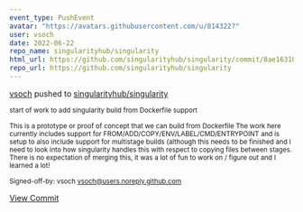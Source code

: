 ```yaml
---
event_type: PushEvent
avatar: "https://avatars.githubusercontent.com/u/814322?"
user: vsoch
date: 2022-06-22
repo_name: singularityhub/singularity
html_url: https://github.com/singularityhub/singularity/commit/8ae163102b5b7f5529050e8f4dacbc8f4f3a72ea
repo_url: https://github.com/singularityhub/singularity
---
```


<a href='https://github.com/vsoch' target='_blank'>vsoch</a> pushed to <a href='https://github.com/singularityhub/singularity' target='_blank'>singularityhub/singularity</a>

<small>start of work to add singularity build from Dockerfile support

This is a prototype or proof of concept that we can build from Dockerfile
The work here currently includes support for FROM/ADD/COPY/ENV/LABEL/CMD/ENTRYPOINT
and is setup to also include support for multistage builds (although this needs to be finished
and I need to look into how singularity handles this with respect to copying files between stages.
There is no expectation of merging this, it was a lot of fun to work on / figure out and I learned
a lot!

Signed-off-by: vsoch <vsoch@users.noreply.github.com></small>

<a href='https://github.com/singularityhub/singularity/commit/8ae163102b5b7f5529050e8f4dacbc8f4f3a72ea' target='_blank'>View Commit</a>